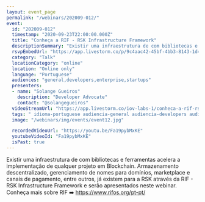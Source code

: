 ```yaml
---
layout: event_page
permalink: "/webinars/202009-012/"
event:
  id: "202009-012"
  timestamp: "2020-09-23T22:00:00.000Z"
  title: "Conheça a RIF - RSK Infrastructure Framework"
  descriptionSummary: "Existir uma infraestrutura de com bibliotecas e ferramentas acelera a implementa o de qualquer projeto em Blockchain. Armazenamento descent…"
  rsvpEmbedUrl: "https://app.livestorm.co/p/9c4aac42-45bf-4bb3-8143-1d4de89a48f7/form"
  category: "Talk"
  locationCategory: "online"
  location: "Online only"
  language: "Portuguese"
  audiences: "general,developers,enterprise,startups"
  presenters:
  - name: "Solange Gueiros"
    description: "Developer Advocate"
    contact: "@solangegueiros"
  videoStreamUrl: "https://app.livestorm.co/iov-labs-1/conheca-a-rif-rsk-infrastructure-framework"
  tags: " idioma-portuguese audiencia-general audiencia-developers audiencia-enterprise audiencia-startups recent"
  image: "/webinars/img/events/event12.jpg"

  recordedVideoUrl: "https://youtu.be/Fa19pybMxKE"
  youtubeVideoId: "Fa19pybMxKE"
  isPast: true
---
```



Existir uma infraestrutura de com bibliotecas e ferramentas acelera a implementação de qualquer projeto em Blockchain. 
Armazenamento descentralizado, gerenciamento de nomes para domínios, marketplace e canais de pagamento, entre outros, já existem para a RSK através da RIF - RSK Infrastructure Framework e serão apresentados neste webinar.
Conheça mais sobre RIF ➡️ https://www.rifos.org/pt-pt/

